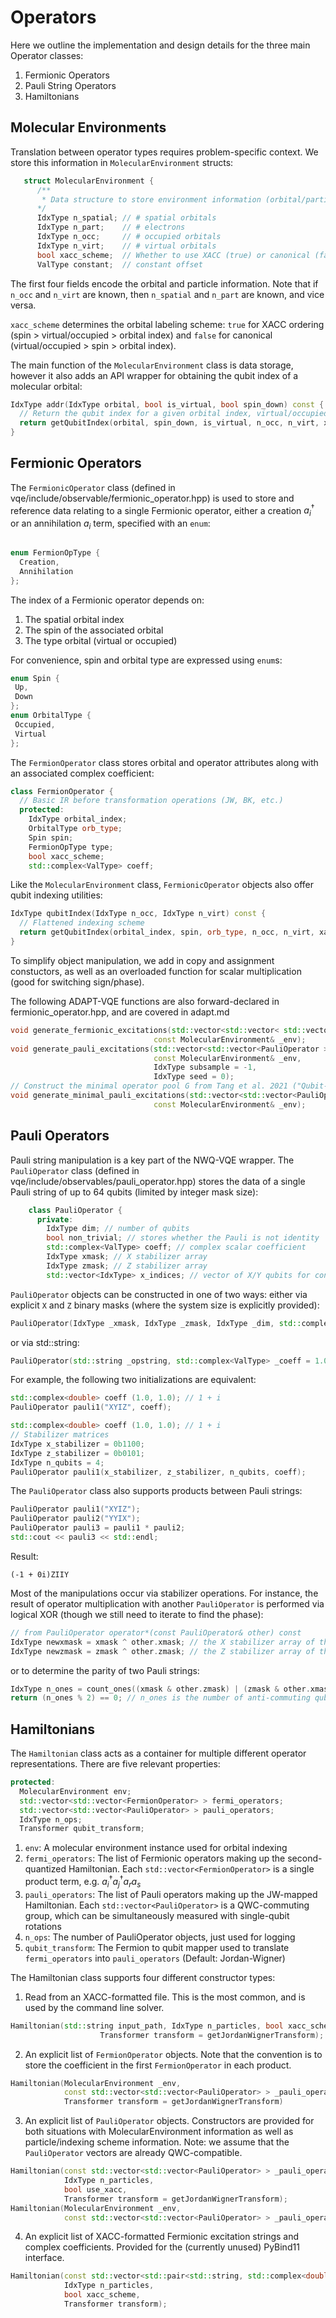 # Operators
Here we outline the implementation and design details for the three main Operator classes:
1. Fermionic Operators
2. Pauli String Operators
3. Hamiltonians


## Molecular Environments
Translation between operator types requires problem-specific context. We store this information in `MolecularEnvironment` structs:
```c++
   struct MolecularEnvironment {
      /**
       * Data structure to store environment information (orbital/particle config, energy offsets)
      */
      IdxType n_spatial; // # spatial orbitals
      IdxType n_part;    // # electrons
      IdxType n_occ;     // # occupied orbitals
      IdxType n_virt;    // # virtual orbitals
      bool xacc_scheme;  // Whether to use XACC (true) or canonical (false) qubit indexing
      ValType constant;  // constant offset
```
The first four fields encode the orbital and particle information. Note that if `n_occ` and `n_virt` are known, then `n_spatial` and `n_part` are known, and vice versa.

`xacc_scheme` determines the orbital labeling scheme: `true` for XACC ordering (spin > virtual/occupied > orbital index) and `false` for canonical (virtual/occupied > spin >  orbital index).

The main function of the `MolecularEnvironment` class is data storage, however it also adds an API wrapper for obtaining the qubit index of a molecular orbital:
```c++
IdxType addr(IdxType orbital, bool is_virtual, bool spin_down) const {
  // Return the qubit index for a given orbital index, virtual/occupied status, and spin value
  return getQubitIndex(orbital, spin_down, is_virtual, n_occ, n_virt, xacc_scheme);
}
```
## Fermionic Operators
The `FermionicOperator` class (defined in vqe/include/observable/fermionic_operator.hpp) is used to store and reference data relating to a single Fermionic operator, either a creation $a_i^\dagger$ or an annihilation $a_i$ term, specified with an `enum`:
```c++

enum FermionOpType {
  Creation,
  Annihilation
};
```

The index of a Fermionic operator depends on:
1. The spatial orbital index
2. The spin of the associated orbital
3. The type orbital (virtual or occupied)

For convenience, spin and orbital type are expressed using `enum`s:
 ```c++
enum Spin {
  Up,
  Down
};
enum OrbitalType {
  Occupied,
  Virtual
};
 ```

The `FermionOperator` class stores orbital and operator attributes along with an associated complex coefficient:
```c++
class FermionOperator {
  // Basic IR before transformation operations (JW, BK, etc.)
  protected:
    IdxType orbital_index;
    OrbitalType orb_type;
    Spin spin;
    FermionOpType type;
    bool xacc_scheme;
    std::complex<ValType> coeff;
```

Like the `MolecularEnvironment` class, `FermionicOperator` objects also offer qubit indexing utilities:
```c++
IdxType qubitIndex(IdxType n_occ, IdxType n_virt) const {
  // Flattened indexing scheme
  return getQubitIndex(orbital_index, spin, orb_type, n_occ, n_virt, xacc_scheme);
}
```

To simplify object manipulation, we add in copy and assignment constuctors, as well as an overloaded function for scalar multiplication (good for switching sign/phase).

The following ADAPT-VQE functions are also forward-declared in fermionic_operator.hpp, and are covered in adapt.md
```c++
void generate_fermionic_excitations(std::vector<std::vector< std::vector<FermionOperator> > >& _fermion_operators,
                                const MolecularEnvironment& _env);
void generate_pauli_excitations(std::vector<std::vector<PauliOperator > >& _pauli_operators,
                                const MolecularEnvironment& _env,
                                IdxType subsample = -1,
                                IdxType seed = 0);
// Construct the minimal operator pool G from Tang et al. 2021 ("Qubit-ADAPT VQE")
void generate_minimal_pauli_excitations(std::vector<std::vector<PauliOperator > >& _pauli_operators,
                                const MolecularEnvironment& _env);
```

## Pauli Operators
Pauli string manipulation is a key part of the NWQ-VQE wrapper. The `PauliOperator` class (defined in vqe/include/observables/pauli_operator.hpp) stores the data of a single Pauli string of up to 64 qubits (limited by integer mask size):
```c++
    class PauliOperator {
      private:
        IdxType dim; // number of qubits
        bool non_trivial; // stores whether the Pauli is not identity
        std::complex<ValType> coeff; // complex scalar coefficient
        IdxType xmask; // X stabilizer array
        IdxType zmask; // Z stabilizer array
        std::vector<IdxType> x_indices; // vector of X/Y qubits for convenience
```
`PauliOperator` objects can be constructed in one of two ways: either via explicit `X` and `Z` binary masks (where the system size is explicitly provided):
```c++
PauliOperator(IdxType _xmask, IdxType _zmask, IdxType _dim, std::complex<ValType> _coeff = 1.0)
```
or via std::string:
```c++
PauliOperator(std::string _opstring, std::complex<ValType> _coeff = 1.0)
```
For example, the following two initializations are equivalent:
```c++
std::complex<double> coeff (1.0, 1.0); // 1 + i
PauliOperator pauli1("XYIZ", coeff);
```
```c++
std::complex<double> coeff (1.0, 1.0); // 1 + i
// Stabilizer matrices
IdxType x_stabilizer = 0b1100;
IdxType z_stabilizer = 0b0101;
IdxType n_qubits = 4;
PauliOperator pauli1(x_stabilizer, z_stabilizer, n_qubits, coeff);
```
The `PauliOperator` class also supports products between Pauli strings:
```c++
PauliOperator pauli1("XYIZ");
PauliOperator pauli2("YYIX");
PauliOperator pauli3 = pauli1 * pauli2;
std::cout << pauli3 << std::endl;
```
Result:
```
(-1 + 0i)ZIIY
```


Most of the manipulations occur via stabilizer operations. For instance, the result of operator multiplication with another `PauliOperator` is performed via logical XOR (though we still need to iterate to find the phase):
```c++
// from PauliOperator operator*(const PauliOperator& other) const
IdxType newxmask = xmask ^ other.xmask; // the X stabilizer array of the new operator
IdxType newzmask = zmask ^ other.zmask; // the Z stabilizer array of the new operator
```
or to determine the parity of two Pauli strings:
```c++
IdxType n_ones = count_ones((xmask & other.zmask) | (zmask & other.xmask)); // take the symplectic outer product
return (n_ones % 2) == 0; // n_ones is the number of anti-commuting qubits
```



## Hamiltonians
The `Hamiltonian` class acts as a container for multiple different operator representations. There are five relevant properties:

```c++
protected:
  MolecularEnvironment env;
  std::vector<std::vector<FermionOperator> > fermi_operators;
  std::vector<std::vector<PauliOperator> > pauli_operators;
  IdxType n_ops;
  Transformer qubit_transform;
```
1. `env`: A molecular environment instance used for orbital indexing
2. `fermi_operators`: The list of Fermionic operators making up the second-quantized Hamiltonian. Each `std::vector<FermionOperator>` is a single product term, e.g. $a_i^\dagger a_j^\dagger a_ra_s$
3. `pauli_operators`: The list of Pauli operators making up the JW-mapped Hamiltonian. Each `std::vector<PauliOperator>` is a QWC-commuting group, which can be simultaneously measured with single-qubit rotations
4. `n_ops`: The number of PauliOperator objects, just used for logging
5. `qubit_transform`: The Fermion to qubit mapper used to translate `fermi_operators` into `pauli_operators` (Default: Jordan-Wigner)

The Hamiltonian class supports four different constructor types:
1. Read from an XACC-formatted file. This is the most common, and is used by the command line solver.
```c++
Hamiltonian(std::string input_path, IdxType n_particles, bool xacc_scheme,
                    Transformer transform = getJordanWignerTransform);
```
2. An explicit list of `FermionOperator` objects. Note that the convention is to store the coefficient in the first `FermionOperator` in each product.
```c++
Hamiltonian(MolecularEnvironment _env,
            const std::vector<std::vector<PauliOperator> > _pauli_operators, 
            Transformer transform = getJordanWignerTransform)
```
3. An explicit list of `PauliOperator` objects. Constructors are provided for both situations with MolecularEnvironment information as well as particle/indexing scheme information. Note: we assume that the `PauliOperator` vectors are already QWC-compatible.
```c++
Hamiltonian(const std::vector<std::vector<PauliOperator> > _pauli_operators, 
            IdxType n_particles,
            bool use_xacc,
            Transformer transform = getJordanWignerTransform);
Hamiltonian(MolecularEnvironment _env,
            const std::vector<std::vector<PauliOperator> > _pauli_operators);
```

4. An explicit list of XACC-formatted Fermionic excitation strings and complex coefficients. Provided for the (currently unused) PyBind11 interface.
```c++
Hamiltonian(const std::vector<std::pair<std::string, std::complex<double>>>& input_ops, 
            IdxType n_particles, 
            bool xacc_scheme,
            Transformer transform);
``` 

